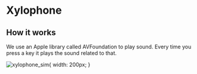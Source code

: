 # Xylophone

## How it works

We use an Apple library called AVFoundation to play sound. Every time you press a key it plays the sound related to that.


![xylophone_sim](https://user-images.githubusercontent.com/55594879/123239976-83eb9180-d4fd-11eb-8092-d11defb7acf1.gif){ width: 200px; }



